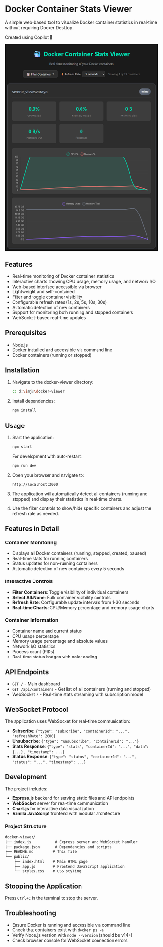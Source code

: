 # Docker Container Stats Viewer

A simple web-based tool to visualize Docker container statistics in real-time without requiring Docker Desktop.

Created using Copilot 🤖

![Docker Stats Viewer Dashboard](./images/viewer.png)

## Features

- Real-time monitoring of Docker container statistics
- Interactive charts showing CPU usage, memory usage, and network I/O
- Web-based interface accessible via browser
- Lightweight and self-contained
- Filter and toggle container visibility
- Configurable refresh rates (1s, 2s, 5s, 10s, 30s)
- Automatic detection of new containers
- Support for monitoring both running and stopped containers
- WebSocket-based real-time updates

## Prerequisites

- Node.js
- Docker installed and accessible via command line
- Docker containers (running or stopped)

## Installation

1. Navigate to the docker-viewer directory:
   ```bash
   cd d:\imjs\docker-viewer
   ```

2. Install dependencies:
   ```bash
   npm install
   ```

## Usage

1. Start the application:
   ```bash
   npm start
   ```

   For development with auto-restart:
   ```bash
   npm run dev
   ```

2. Open your browser and navigate to:
   ```
   http://localhost:3000
   ```

3. The application will automatically detect all containers (running and stopped) and display their statistics in real-time charts.

4. Use the filter controls to show/hide specific containers and adjust the refresh rate as needed.

## Features in Detail

### Container Monitoring
- Displays all Docker containers (running, stopped, created, paused)
- Real-time stats for running containers
- Status updates for non-running containers
- Automatic detection of new containers every 5 seconds

### Interactive Controls
- **Filter Containers**: Toggle visibility of individual containers
- **Select All/None**: Bulk container visibility controls
- **Refresh Rate**: Configurable update intervals from 1-30 seconds
- **Real-time Charts**: CPU/Memory percentage and memory usage charts

### Container Information
- Container name and current status
- CPU usage percentage
- Memory usage percentage and absolute values
- Network I/O statistics
- Process count (PIDs)
- Real-time status badges with color coding

## API Endpoints

- `GET /` - Main dashboard
- `GET /api/containers` - Get list of all containers (running and stopped)
- WebSocket `/` - Real-time stats streaming with subscription model

## WebSocket Protocol

The application uses WebSocket for real-time communication:

- **Subscribe**: `{"type": "subscribe", "containerId": "...", "refreshRate": 2000}`
- **Unsubscribe**: `{"type": "unsubscribe", "containerId": "..."}`
- **Stats Response**: `{"type": "stats", "containerId": "...", "data": {...}, "timestamp": ...}`
- **Status Response**: `{"type": "status", "containerId": "...", "status": "...", "timestamp": ...}`

## Development

The project includes:
- **Express.js** backend for serving static files and API endpoints
- **WebSocket** server for real-time communication
- **Chart.js** for interactive data visualization
- **Vanilla JavaScript** frontend with modular architecture

### Project Structure
```
docker-viewer/
├── index.js           # Express server and WebSocket handler
├── package.json       # Dependencies and scripts
├── README.md         # This file
└── public/
    ├── index.html    # Main HTML page
    ├── app.js        # Frontend JavaScript application
    └── styles.css    # CSS styling
```

## Stopping the Application

Press `Ctrl+C` in the terminal to stop the server.

## Troubleshooting

- Ensure Docker is running and accessible via command line
- Check that containers exist with `docker ps -a`
- Verify Node.js version with `node --version` (should be v14+)
- Check browser console for WebSocket connection errors
